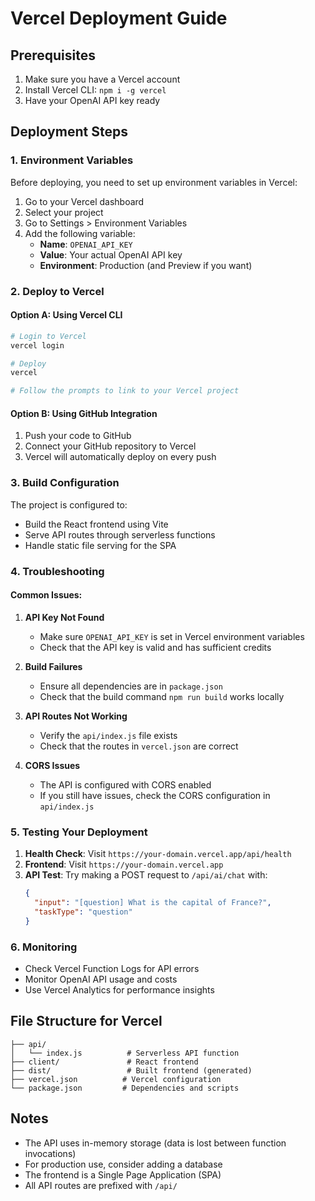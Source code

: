 # Vercel Deployment Guide

## Prerequisites
1. Make sure you have a Vercel account
2. Install Vercel CLI: `npm i -g vercel`
3. Have your OpenAI API key ready

## Deployment Steps

### 1. Environment Variables
Before deploying, you need to set up environment variables in Vercel:

1. Go to your Vercel dashboard
2. Select your project
3. Go to Settings > Environment Variables
4. Add the following variable:
   - **Name**: `OPENAI_API_KEY`
   - **Value**: Your actual OpenAI API key
   - **Environment**: Production (and Preview if you want)

### 2. Deploy to Vercel

#### Option A: Using Vercel CLI
```bash
# Login to Vercel
vercel login

# Deploy
vercel

# Follow the prompts to link to your Vercel project
```

#### Option B: Using GitHub Integration
1. Push your code to GitHub
2. Connect your GitHub repository to Vercel
3. Vercel will automatically deploy on every push

### 3. Build Configuration
The project is configured to:
- Build the React frontend using Vite
- Serve API routes through serverless functions
- Handle static file serving for the SPA

### 4. Troubleshooting

#### Common Issues:

1. **API Key Not Found**
   - Make sure `OPENAI_API_KEY` is set in Vercel environment variables
   - Check that the API key is valid and has sufficient credits

2. **Build Failures**
   - Ensure all dependencies are in `package.json`
   - Check that the build command `npm run build` works locally

3. **API Routes Not Working**
   - Verify the `api/index.js` file exists
   - Check that the routes in `vercel.json` are correct

4. **CORS Issues**
   - The API is configured with CORS enabled
   - If you still have issues, check the CORS configuration in `api/index.js`

### 5. Testing Your Deployment

1. **Health Check**: Visit `https://your-domain.vercel.app/api/health`
2. **Frontend**: Visit `https://your-domain.vercel.app`
3. **API Test**: Try making a POST request to `/api/ai/chat` with:
   ```json
   {
     "input": "[question] What is the capital of France?",
     "taskType": "question"
   }
   ```

### 6. Monitoring
- Check Vercel Function Logs for API errors
- Monitor OpenAI API usage and costs
- Use Vercel Analytics for performance insights

## File Structure for Vercel
```
├── api/
│   └── index.js          # Serverless API function
├── client/               # React frontend
├── dist/                 # Built frontend (generated)
├── vercel.json          # Vercel configuration
└── package.json         # Dependencies and scripts
```

## Notes
- The API uses in-memory storage (data is lost between function invocations)
- For production use, consider adding a database
- The frontend is a Single Page Application (SPA)
- All API routes are prefixed with `/api/`